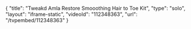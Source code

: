 {
    "title": "Tweakd Amla Restore Smooothing Hair to Toe Kit",
    "type": "solo",
    "layout": "iframe-static",
    "videoId": "112348363",
    "url": "\/tvpembed\/112348363"
}